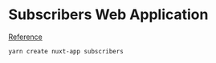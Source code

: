 # Subscribers Web Application
[Reference](https://nuxtjs.org/docs/get-started/installation)<br>
```
yarn create nuxt-app subscribers
```